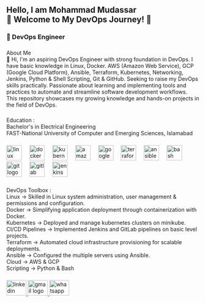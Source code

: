 <h2 align="left">Hello, I am Mohammad Mudassar<br>🌟 Welcome to My DevOps Journey! 🚀</h2>

###

<h3 align="left">🚀 DevOps Engineer</h3>

###

<p align="left">About Me<br>👋 Hi, I'm an aspiring DevOps Engineer with strong foundation in DevOps. I have basic knowledge in Linux, Docker. AWS (Amazon Web Service), GCP (Google Cloud Platform), Ansible, Terraform, Kubernetes, Networking, Jenkins, Python & Shell Scripting, Git & GitHub. Seeking to raise my DevOps skills practically. Passionate about learning and implementing tools and practices to automate and streamline software development workflows. This repository showcases my growing knowledge and hands-on projects in the field of DevOps.</p>

###

<p align="left">Education : <br>Bachelor's in Electrical Engineering<br>FAST-National University of Computer and Emerging Sciences, Islamabad</p>

###

<div align="left">
  <img src="https://cdn.jsdelivr.net/gh/devicons/devicon/icons/linux/linux-original.svg" height="40" alt="linux logo"  />
  <img width="12" />
  <img src="https://cdn.jsdelivr.net/gh/devicons/devicon/icons/docker/docker-original.svg" height="40" alt="docker logo"  />
  <img width="12" />
  <img src="https://cdn.jsdelivr.net/gh/devicons/devicon/icons/kubernetes/kubernetes-plain.svg" height="40" alt="kubernetes logo"  />
  <img width="12" />
  <img src="https://cdn.jsdelivr.net/gh/devicons/devicon/icons/amazonwebservices/amazonwebservices-line-wordmark.svg" height="40" alt="amazonwebservices logo"  />
  <img width="12" />
  <img src="https://cdn.jsdelivr.net/gh/devicons/devicon/icons/googlecloud/googlecloud-original.svg" height="40" alt="googlecloud logo"  />
  <img width="12" />
  <img src="https://cdn.jsdelivr.net/gh/devicons/devicon/icons/terraform/terraform-original.svg" height="40" alt="terraform logo"  />
  <img width="12" />
  <img src="https://cdn.jsdelivr.net/gh/devicons/devicon/icons/ansible/ansible-original.svg" height="40" alt="ansible logo"  />
  <img width="12" />
  <img src="https://cdn.jsdelivr.net/gh/devicons/devicon/icons/bash/bash-original.svg" height="40" alt="bash logo"  />
  <img width="12" />
  <img src="https://cdn.jsdelivr.net/gh/devicons/devicon/icons/git/git-original.svg" height="40" alt="git logo"  />
  <img width="12" />
  <img src="https://cdn.jsdelivr.net/gh/devicons/devicon/icons/gitlab/gitlab-original.svg" height="40" alt="gitlab logo"  />
  <img width="12" />
  <img src="https://cdn.jsdelivr.net/gh/devicons/devicon/icons/jenkins/jenkins-line.svg" height="40" alt="jenkins logo"  />
</div>

###

<p align="left">DevOps Toolbox :<br>Linux →  Skilled in Linux system administration, user management & permissions and configuration.<br>Docker → Simplifying application deployment through containerization with Docker.<br>Kubernetes →  Deployed and manage kubernetes clusters on minikube.<br>CI/CD Pipelines → Implemented Jenkins and GitLab pipelines on basic level projects.<br>Terraform → Automated cloud infrastructure provisioning for scalable deployments.<br>Ansible → Configured the multiple servers using Ansible.<br>Cloud → AWS & GCP<br>Scripting → Python & Bash</p>

###

<div align="left">
  <a href="https://linkedin.com/in/mohammad-mudassar-663a69252" target="_blank">
    <img src="https://raw.githubusercontent.com/maurodesouza/profile-readme-generator/master/src/assets/icons/social/linkedin/default.svg" width="52" height="40" alt="linkedin logo"  />
  </a>
  <a href="mudassirishaq8@gmail.com" target="_blank">
    <img src="https://raw.githubusercontent.com/maurodesouza/profile-readme-generator/master/src/assets/icons/social/gmail/default.svg" width="52" height="40" alt="gmail logo"  />
  </a>
  <a href="+923029530978" target="_blank">
    <img src="https://raw.githubusercontent.com/maurodesouza/profile-readme-generator/master/src/assets/icons/social/whatsapp/default.svg" width="52" height="40" alt="whatsapp logo"  />
  </a>
</div>

###
